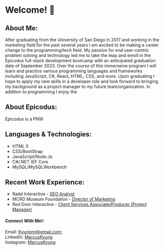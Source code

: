 # Welcome!  👋

## About Me:
After graduating from the University of San Diego in 2017 and working in the marketing field for the past several years I am excited to be making a career change to the programming/tech field. My passion for end user-centric problem solving and technology led me to take the leap and enroll in the Epicodus full-stack development bootcamp with an anticipated graduation date of September 2023. Over the course of this immerseive program I will learn and practice various programming languages and frameworks including JavaScript, C#, React, HTML, CSS, and more. Upon graduating I hope to apply my new skills in a developer role and look forward to bringing my background as a project manager to my future team/organization. In addition to programming I enjoy the 

## About Epicodus:
Epicodus is a PNW 

## Languages & Technologies:
- HTML 5
- CSS/BootStrap
- JavaScript/Node.Js
- C#/.NET (EF Core
- MySQL/MySQLWorkbench

## Recent Work Experience:
- Radd Interactive - [SEO Analyst](https://www.linkedin.com/in/marcuskyung/)<br>
- MCRD Museum Foundation - [Director of Marketing](https://www.linkedin.com/in/marcuskyung/)<br>
- Red Door Interactive - [Client Services Associate/Producer (Project Manager)](https://www.linkedin.com/in/marcuskyung/)<br>

#### Connect With Me!:
Email: Kyungmj@gmail.com;<br>
LinkedIn: [MarcusKyung](https://www.linkedin.com/in/marcuskyung/)<br>
Instagram: [MarcusKyung](https://www.instagram.com/marcuskyung/)<br>

